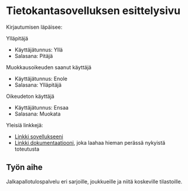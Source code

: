 # Tietokantasovelluksen esittelysivu  
  
Kirjautumisen läpäisee:  

Ylläpitäjä  
* Käyttäjätunnus: Yllä  
* Salasana: Pitäjä  

Muokkausoikeuden saanut käyttäjä  
* Käyttäjätunnus: Enole  
* Salasana: Ylläpitäjä  

Oikeudeton käyttäjä  
* Käyttäjätunnus: Ensaa  
* Salasana: Muokata  

Yleisiä linkkejä:

* [Linkki sovellukseeni](https://vaisanem.users.cs.helsinki.fi/jtulospalvelu)
* [Linkki dokumentaatiooni](https://github.com/vaisanem/Jalkapallotulospalvelu/tree/master/doc/dokumentaatio.pdf), joka laahaa hieman perässä nykyistä toteutusta  


## Työn aihe

Jalkapallotulospalvelu eri sarjoille, joukkueille ja niitä koskeville tilastoille.
